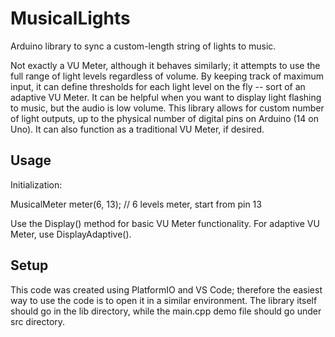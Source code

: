 # MusicalLights
Arduino library to sync a custom-length string of lights to music.

Not exactly a VU Meter, although it behaves similarly; it attempts to use the full range of light levels regardless of volume.
By keeping track of maximum input, it can define thresholds for each light level on the fly -- sort of an adaptive VU Meter. It can be helpful when you want to display light flashing to music, but the audio is low volume.
This library allows for custom number of light outputs, up to the physical number of digital pins on Arduino (14 on Uno).
It can also function as a traditional VU Meter, if desired.

## Usage

Initialization:

MusicalMeter meter(6, 13); // 6 levels meter, start from pin 13

Use the Display() method for basic VU Meter functionality.
For adaptive VU Meter, use DisplayAdaptive().

## Setup

This code was created using PlatformIO and VS Code; therefore the easiest way to use the code is to open it in a similar environment. The library itself should go in the lib directory, while the main.cpp demo file should go under src directory.
